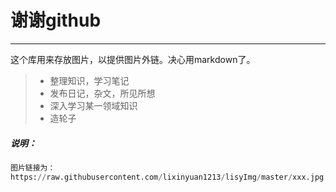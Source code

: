 
# 谢谢github

----

这个库用来存放图片，以提供图片外链。决心用markdown了。

> * 整理知识，学习笔记
> * 发布日记，杂文，所见所想
> * 深入学习某一领域知识
> * 造轮子

##### 说明：
```python
图片链接为：
https://raw.githubusercontent.com/lixinyuan1213/lisyImg/master/xxx.jpg
```
